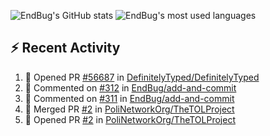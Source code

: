 ![EndBug's GitHub stats](https://github-readme-stats.vercel.app/api?username=endbug&show_icons=true&theme=dark)
![EndBug's most used languages](https://github-readme-stats.vercel.app/api/top-langs/?username=endbug&layout=compact&theme=dark)

## ⚡ Recent Activity

<!--START_SECTION:activity-->
1. 💪 Opened PR [#56687](https://github.com//DefinitelyTyped/DefinitelyTyped/pull/56687) in [DefinitelyTyped/DefinitelyTyped](https://github.com//DefinitelyTyped/DefinitelyTyped)
2. 💬 Commented on [#312](https://github.com//EndBug/add-and-commit/issues/312) in [EndBug/add-and-commit](https://github.com//EndBug/add-and-commit)
3. 💬 Commented on [#311](https://github.com//EndBug/add-and-commit/issues/311) in [EndBug/add-and-commit](https://github.com//EndBug/add-and-commit)
4. 🎉 Merged PR [#2](https://github.com//PoliNetworkOrg/TheTOLProject/pull/2) in [PoliNetworkOrg/TheTOLProject](https://github.com//PoliNetworkOrg/TheTOLProject)
5. 💪 Opened PR [#2](https://github.com//PoliNetworkOrg/TheTOLProject/pull/2) in [PoliNetworkOrg/TheTOLProject](https://github.com//PoliNetworkOrg/TheTOLProject)
<!--END_SECTION:activity-->
